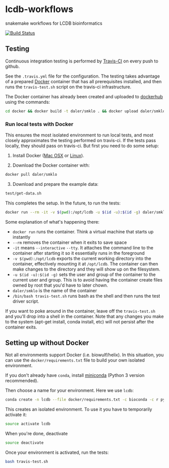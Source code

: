 # lcdb-workflows
snakemake workflows for LCDB bioinformatics

[![Build Status](https://travis-ci.org/lcdb/lcdb-workflows.svg?branch=master)](https://travis-ci.org/lcdb/lcdb-workflows)

## Testing
Continuous integration testing is performed by
[Travis-CI](https://travis-ci.org) on every push to github.

See the `.travis.yml` file for the configuration. The testing takes advantage
of a prepared [Docker](https://docker.com) container that has all prerequisites
installed, and then runs the `travis-test.sh` script on the travis-ci infrastructure.

The Docker container has already been created and uploaded to
[dockerhub](https://hub.docker.com) using the commands:

```bash
cd docker && docker build -t daler/smklo . && docker upload daler/smklo
```


### Run local tests with Docker
This ensures the most isolated environment to run local tests, and most closely
approximates the testing performed on travis-ci. If the tests pass locally,
they should pass on travis-ci. But first you need to do some setup:

1. Install Docker ([Mac OSX](https://docs.docker.com/mac/) or
   [Linux](https://docs.docker.com/linux/)).

2. Download the Docker container with:

```bash
docker pull daler/smklo
```

3. Download and prepare the example data:

```bash
test/get-data.sh
```

This completes the setup. In the future, to run the tests:

```bash
docker run --rm -it -v $(pwd):/opt/lcdb -u $(id -u):$(id -g) daler/smklo /bin/bash travis-test.sh
```

Some explanation of what's happening there:

- `docker run` runs the container. Think a virtual machine that starts up instantly
- `--rm` removes the container when it exits to save space
- `-it` means `--interactive` `--tty`. It attaches the command line to the container after starting it so it essentially runs in the foreground
- `-v $(pwd):/opt/lcdb` exports the current working directory into the
  container, effectively mounting it at `/opt/lcdb`. The container can then make
  changes to the directory and they will show up on the filesystem.
- `-u $(id -u):$(id -g)` sets the user and group of the container to the
  current user and group. This is to avoid having the container create files
  owned by root that you'd have to later chown.
- `daler/smklo` is the name of the container
- `/bin/bash travis-test.sh` runs bash as the shell and then runs the test driver script.

If you want to poke around in the container, leave off the `travis-test.sh` and
you'll drop into a shell in the container. Note that any changes you make to
the system (apt-get install, conda install, etc) will not persist after the
container exits.

## Setting up without Docker
Not all environments support Docker (i.e. biowulf/helix). In this situation,
you can use the `docker/requirements.txt` file to build your own isolated
environment.

If you don't already have `conda`, install
[miniconda](http://conda.pydata.org/miniconda.html) (Python 3 version
recommended).

Then choose a name for your environment. Here we use `lcdb`:

```bash
conda create -n lcdb --file docker/requirements.txt -c bioconda -c r python=3
```

This creates an isolated environment. To use it you have to temporarily activate it:

```bash
source activate lcdb
```

When you're done, deactivate

```bash
source deactivate
```

Once your environment is activated, run the tests:

```bash
bash travis-test.sh
```
